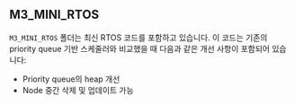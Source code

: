 ## M3_MINI_RTOS

`M3_MINI_RTOS` 폴더는 최신 RTOS 코드를 포함하고 있습니다. 이 코드는 기존의 priority queue 기반 스케줄러와 비교했을 때 다음과 같은 개선 사항이 포함되어 있습니다:

- Priority queue의 heap 개선
- Node 중간 삭제 및 업데이트 가능
